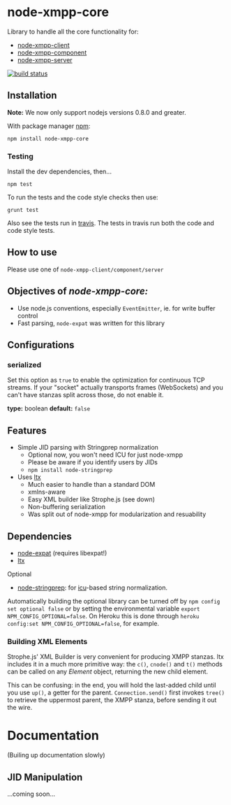 # node-xmpp-core

Library to handle all the core functionality for:

* [node-xmpp-client](https://github.com/node-xmpp/node-xmpp-client)
* [node-xmpp-component](https://github.com/node-xmpp/node-xmpp-component)
* [node-xmpp-server](https://github.com/node-xmpp/node-xmpp-server)

[![build status](https://secure.travis-ci.org/node-xmpp/node-xmpp-core.svg?branch=master)](http://travis-ci.org/node-xmpp/node-xmpp-core)

## Installation

__Note:__ We now only support nodejs versions 0.8.0 and greater.

With package manager [npm](http://npmjs.org/):

    npm install node-xmpp-core

### Testing

Install the dev dependencies, then...

```npm test```

To run the tests and the code style checks then use:

```grunt test```

Also see the tests run in [travis](http://travis-ci.org/node-xmpp/node-xmpp-core). The tests in travis run both the code and code style tests.

## How to use

Please use one of `node-xmpp-client/component/server`

## Objectives of *node-xmpp-core:*

* Use node.js conventions, especially `EventEmitter`, ie. for write
  buffer control
* Fast parsing, `node-expat` was written for this library

## Configurations

### serialized
Set this option as `true` to enable the optimization for continuous TCP streams. If your "socket" actually transports frames (WebSockets) and you can't have stanzas split across those, do not enable it.

**type:** boolean
**default:** `false`


## Features

* Simple JID parsing with Stringprep normalization
  * Optional now, you won't need ICU for just node-xmpp
  * Please be aware if you identify users by JIDs
  * `npm install node-stringprep`
* Uses [ltx](http://github.com/astro/ltx)
  * Much easier to handle than a standard DOM
  * xmlns-aware
  * Easy XML builder like Strophe.js (see down)
  * Non-buffering serialization
  * Was split out of node-xmpp for modularization and resuability

## Dependencies

* [node-expat](http://github.com/node-xmpp/node-expat) (requires libexpat!)
* [ltx](http://github.com/node-xmpp/ltx)

Optional

* [node-stringprep](http://github.com/node-xmpp/node-stringprep): for [icu](http://icu-project.org/)-based string normalization.

Automatically building the optional library can be turned off by `npm config set optional false` or by setting the environmental variable `export NPM_CONFIG_OPTIONAL=false`. On Heroku this is done through `heroku config:set NPM_CONFIG_OPTIONAL=false`, for example.

### Building XML Elements

Strophe.js' XML Builder is very convenient for producing XMPP
stanzas. ltx includes it in a much more primitive way: the
`c()`, `cnode()` and `t()` methods can be called on any *Element*
object, returning the new child element.

This can be confusing: in the end, you will hold the last-added child
until you use `up()`, a getter for the parent. `Connection.send()`
first invokes `tree()` to retrieve the uppermost parent, the XMPP
stanza, before sending it out the wire.

# Documentation

(Builing up documentation slowly)

## JID Manipulation

...coming soon...
